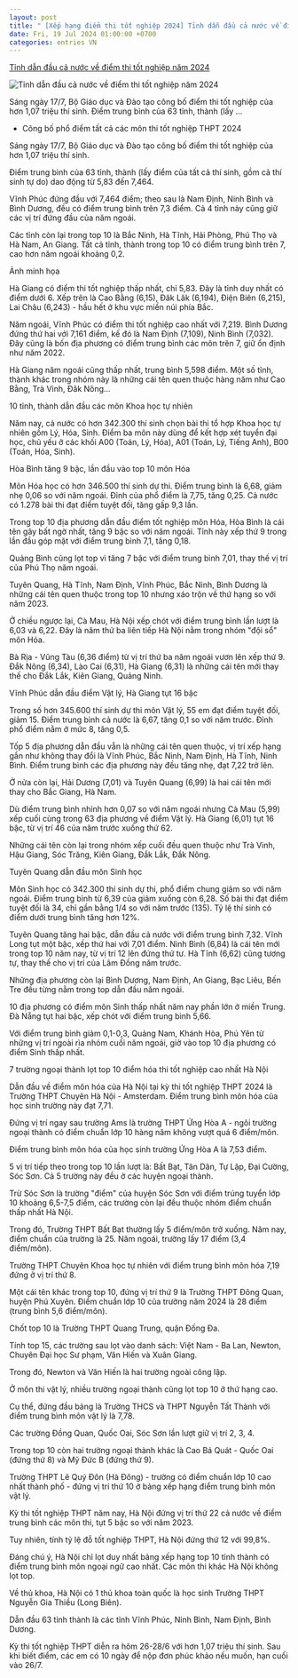 ```yaml
---
layout: post
title: " [Xếp hạng điểm thi tốt nghiệp 2024] Tỉnh dẫn đầu cả nước về điểm thi tốt nghiệp năm 2024"
date: Fri, 19 Jul 2024 01:00:00 +0700
categories: entries VN
---
```

[Tỉnh dẫn đầu cả nước về điểm thi tốt nghiệp năm 2024](https://qltt.vn/tinh-dan-dau-ca-nuoc-ve-diem-thi-tot-nghiep-nam-2024-101096.html)

![Tỉnh dẫn đầu cả nước về điểm thi tốt nghiệp năm 2024](https://qltt.vn/stores/news_dataimages/khuyenntm/072024/19/14/in_social/0659_thi_THPT1.jpg?randTime=1721388781)

Sáng ngày 17/7, Bộ Giáo dục và Đào tạo công bố điểm thi tốt nghiệp của hơn 1,07 triệu thí sinh. Điểm trung bình của 63 tỉnh, thành (lấy ...

* Công bố phổ điểm tất cả các môn thi tốt nghiệp THPT 2024

Sáng ngày 17/7, Bộ Giáo dục và Đào tạo công bố điểm thi tốt nghiệp của hơn 1,07 triệu thí sinh.

Điểm trung bình của 63 tỉnh, thành (lấy điểm của tất cả thí sinh, gồm cả thí sinh tự do) dao động từ 5,83 đến 7,464.

Vĩnh Phúc đứng đầu với 7,464 điểm; theo sau là Nam Định, Ninh Bình và Bình Dương, đều có điểm trung bình trên 7,3 điểm. Cả 4 tỉnh này cũng giữ các vị trí đứng đầu của năm ngoái.

Các tỉnh còn lại trong top 10 là Bắc Ninh, Hà Tĩnh, Hải Phòng, Phú Thọ và Hà Nam, An Giang. Tất cả tỉnh, thành trong top 10 có điểm trung bình trên 7, cao hơn năm ngoái khoảng 0,2.

Ảnh minh họa

Hà Giang có điểm thi tốt nghiệp thấp nhất, chỉ 5,83. Đây là tỉnh duy nhất có điểm dưới 6. Xếp trên là Cao Bằng (6,15), Đăk Lăk (6,194), Điện Biên (6,215), Lai Châu (6,243) - hầu hết ở khu vực miền núi phía Bắc.

Năm ngoái, Vĩnh Phúc có điểm thi tốt nghiệp cao nhất với 7,219. Bình Dương đứng thứ hai với 7,161 điểm, kế đó là Nam Định (7,109), Ninh Bình (7,032). Đây cũng là bốn địa phương có điểm trung bình các môn trên 7, giữ ổn định như năm 2022.

Hà Giang năm ngoái cũng thấp nhất, trung bình 5,598 điểm. Một số tỉnh, thành khác trong nhóm này là những cái tên quen thuộc hàng năm như Cao Bằng, Trà Vinh, Đăk Nông...

10 tỉnh, thành dẫn đầu các môn Khoa học tự nhiên

Năm nay, cả nước có hơn 342.300 thí sinh chọn bài thi tổ hợp Khoa học tự nhiên gồm Lý, Hóa, Sinh. Điểm ba môn này dùng để kết hợp xét tuyển đại học, chủ yếu ở các khối A00 (Toán, Lý, Hóa), A01 (Toán, Lý, Tiếng Anh), B00 (Toán, Hóa, Sinh).

Hòa Bình tăng 9 bậc, lần đầu vào top 10 môn Hóa

Môn Hóa học có hơn 346.500 thí sinh dự thi. Điểm trung bình là 6,68, giảm nhẹ 0,06 so với năm ngoái. Đỉnh của phổ điểm là 7,75, tăng 0,25. Cả nước có 1.278 bài thi đạt điểm tuyệt đối, tăng gấp 9,3 lần.

Trong top 10 địa phương dẫn đầu điểm tốt nghiệp môn Hóa, Hòa Bình là cái tên gây bất ngờ nhất, tăng 9 bậc so với năm ngoái. Tỉnh này xếp thứ 9 trong lần đầu góp mặt với điểm trung bình 7,1, tăng 0,18.

Quảng Bình cũng lọt top vì tăng 7 bậc với điểm trung bình 7,01, thay thế vị trí của Phú Thọ năm ngoái.

Tuyên Quang, Hà Tĩnh, Nam Định, Vĩnh Phúc, Bắc Ninh, Bình Dương là những cái tên quen thuộc trong top 10 nhưng xáo trộn về thứ hạng so với năm 2023.

Ở chiều ngược lại, Cà Mau, Hà Nội xếp chót với điểm trung bình lần lượt là 6,03 và 6,22. Đây là năm thứ ba liên tiếp Hà Nội nằm trong nhóm "đội sổ" môn Hóa.

Bà Rịa - Vũng Tàu (6,36 điểm) từ vị trí thứ ba năm ngoái vươn lên xếp thứ 9. Đắk Nông (6,34), Lào Cai (6,31), Hà Giang (6,31) là những cái tên mới thay thế cho Đắk Lắk, Kiên Giang, Quảng Ninh.

Vĩnh Phúc dẫn đầu điểm Vật lý, Hà Giang tụt 16 bậc

Trong số hơn 345.600 thí sinh dự thi môn Vật lý, 55 em đạt điểm tuyệt đối, giảm 15. Điểm trung bình cả nước là 6,67, tăng 0,1 so với năm trước. Đỉnh phổ điểm nằm ở mức 8, tăng 0,5.

Tốp 5 địa phương dẫn đầu vẫn là những cái tên quen thuộc, vị trí xếp hạng gần như không thay đổi là Vĩnh Phúc, Bắc Ninh, Nam Định, Hà Tĩnh, Ninh Bình. Điểm trung bình các địa phương này đều tăng nhẹ, đạt 7,22 trở lên.

Ở nửa còn lại, Hải Dương (7,01) và Tuyên Quang (6,99) là hai cái tên mới thay cho Bắc Giang, Hà Nam.

Dù điểm trung bình nhỉnh hơn 0,07 so với năm ngoái nhưng Cà Mau (5,99) xếp cuối cùng trong 63 địa phương về điểm Vật lý. Hà Giang (6,01) tụt 16 bậc, từ vị trí 46 của năm trước xuống thứ 62.

Những cái tên còn lại trong nhóm xếp cuối đều quen thuộc như Trà Vinh, Hậu Giang, Sóc Trăng, Kiên Giang, Đắk Lắk, Đắk Nông.

Tuyên Quang dẫn đầu môn Sinh học

Môn Sinh học có 342.300 thí sinh dự thi, phổ điểm chung giảm so với năm ngoái. Điểm trung bình từ 6,39 của giảm xuống còn 6,28. Số bài thi đạt điểm tuyệt đối là 34, chỉ gần bằng 1/4 so với năm trước (135). Tỷ lệ thí sinh có điểm dưới trung bình tăng hơn 12%.

Tuyên Quang tăng hai bậc, dẫn đầu cả nước với điểm trung bình 7,32. Vĩnh Long tụt một bậc, xếp thứ hai với 7,01 điểm. Ninh Bình (6,84) là cái tên mới trong top 10 năm nay, từ vị trí 12 lên đứng thứ tư. Hà Tĩnh (6,62) cũng tương tự, thay thế cho vị trí của Lâm Đồng năm trước.

Những địa phương còn lại Bình Dương, Nam Định, An Giang, Bạc Liêu, Bến Tre đều từng nằm trong top dẫn đầu năm ngoái.

10 địa phương có điểm môn Sinh thấp nhất năm nay phần lớn ở miền Trung. Đà Nẵng tụt hai bậc, xếp chót với điểm trung bình 5,66.

Với điểm trung bình giảm 0,1-0,3, Quảng Nam, Khánh Hòa, Phú Yên từ những vị trí ngoài rìa nhóm cuối năm ngoái, giờ vào top 10 địa phương có điểm Sinh thấp nhất.

7 trường ngoại thành lọt top 10 điểm hóa thi tốt nghiệp cao nhất Hà Nội

Dẫn đầu về điểm môn hóa của Hà Nội tại kỳ thi tốt nghiệp THPT 2024 là Trường THPT Chuyên Hà Nội - Amsterdam. Điểm trung bình môn hóa của học sinh trường này đạt 7,71.

Đứng vị trí ngay sau trường Ams là trường THPT Ứng Hòa A - ngôi trường ngoại thành có điểm chuẩn lớp 10 hàng năm không vượt quá 6 điểm/môn.

Điểm trung bình môn hóa của học sinh trường Ứng Hòa A là 7,53 điểm.

5 vị trí tiếp theo trong top 10 lần lượt là: Bất Bạt, Tân Dân, Tự Lập, Đại Cường, Sóc Sơn. Cả 5 trường này đều ở các huyện ngoại thành.

Trừ Sóc Sơn là trường "điểm" của huyện Sóc Sơn với điểm trúng tuyển lớp 10 khoảng 6,5-7,5 điểm, các trường còn lại đều thuộc nhóm điểm chuẩn thấp nhất Hà Nội.

Trong đó, Trường THPT Bất Bạt thường lấy 5 điểm/môn trở xuống. Năm nay, điểm chuẩn của trường là 25. Năm ngoái, trường lấy 17 điểm (3,4 điểm/môn).

Trường THPT Chuyên Khoa học tự nhiên với điểm trung bình môn hóa 7,19 đứng ở vị trí thứ 8.

Một cái tên khác trong top 10, đứng vị trí thứ 9 là Trường THPT Đông Quan, huyện Phú Xuyên. Điểm chuẩn lớp 10 của trường năm 2024 là 28 điểm (trung bình 5,6 điểm/môn).

Chốt top 10 là Trường THPT Quang Trung, quận Đống Đa.

Tính top 15, các trường sau lọt vào danh sách: Việt Nam - Ba Lan, Newton, Chuyên Đại học Sư phạm, Văn Hiến và Xuân Giang.

Trong đó, Newton và Văn Hiến là hai trường ngoài công lập.

Ở môn thi vật lý, nhiều trường ngoại thành cũng lọt top 10 ở thứ hạng cao.

Cụ thể, đứng đầu bảng là Trường THCS và THPT Nguyễn Tất Thành với điểm trung bình môn vật lý là 7,78.

Các trường Đồng Quan, Quốc Oai, Sóc Sơn lần lượt giữ vị trí 2, 3, 4.

Trong top 10 còn hai trường ngoại thành khác là Cao Bá Quát - Quốc Oai (đứng thứ 8) và Mỹ Đức B (đứng thứ 9).

Trường THPT Lê Quý Đôn (Hà Đông) - trường có điểm chuẩn lớp 10 cao nhất thành phố - đứng vị trí thứ 10 ở bảng xếp hạng điểm trung bình môn vật lý.

Kỳ thi tốt nghiệp THPT năm nay, Hà Nội đứng vị trí thứ 22 cả nước về điểm trung bình các môn thi, tụt 5 bậc so với năm 2023.

Tuy nhiên, tính tỷ lệ đỗ tốt nghiệp THPT, Hà Nội đứng thứ 12 với 99,8%.

Đáng chú ý, Hà Nội chỉ lọt duy nhất bảng xếp hạng top 10 tỉnh thành có điểm trung bình môn ngoại ngữ cao nhất. Các môn thi khác Hà Nội không lọt top.

Về thủ khoa, Hà Nội có 1 thủ khoa toàn quốc là học sinh Trường THPT Nguyễn Gia Thiều (Long Biên).

Dẫn đầu 63 tỉnh thành là các tỉnh Vĩnh Phúc, Ninh Bình, Nam Định, Bình Dương.

Kỳ thi tốt nghiệp THPT diễn ra hôm 26-28/6 với hơn 1,07 triệu thí sinh. Sau khi biết điểm, các em có 10 ngày để nộp đơn phúc khảo nếu muốn, hạn cuối vào 26/7.

